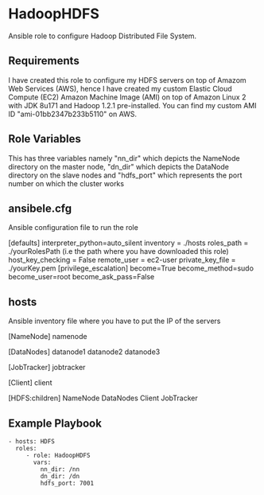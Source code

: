 HadoopHDFS
=========

Ansible role to configure Hadoop Distributed File System.

Requirements
------------

I have created this role to configure my HDFS servers on top of Amazom Web Services (AWS), hence I have created my custom Elastic Cloud Compute (EC2) Amazon Machine Image (AMI) on top of Amazon Linux 2 with JDK 8u171 and Hadoop 1.2.1 pre-installed. You can find my custom AMI ID "ami-01bb2347b233b5110" on AWS.

Role Variables
--------------

This has three variables namely "nn_dir" which depicts the NameNode directory on the master node, "dn_dir" which depicts the DataNode directory on the slave nodes and "hdfs_port" which represents the port number on which the cluster works

ansibele.cfg
------------

Ansible configuration file to run the role

[defaults]
interpreter_python=auto_silent
inventory      = ./hosts
roles_path    = ./yourRolesPath (i.e the path where you have downloaded this role)
host_key_checking = False
remote_user = ec2-user
private_key_file = ./yourKey.pem
[privilege_escalation]
become=True
become_method=sudo
become_user=root
become_ask_pass=False

hosts
------------

Ansible inventory file where you have to put the IP of the servers

[NameNode]
namenode

[DataNodes]
datanode1
datanode2
datanode3

[JobTracker]
jobtracker

[Client]
client

[HDFS:children]
NameNode
DataNodes
Client
JobTracker

Example Playbook
----------------

    - hosts: HDFS
      roles:
         - role: HadoopHDFS
           vars:
             nn_dir: /nn
             dn_dir: /dn
             hdfs_port: 7001
